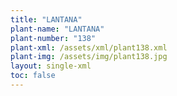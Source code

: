 ```yaml
---
title: "LANTANA"
plant-name: "LANTANA"
plant-number: "138"
plant-xml: /assets/xml/plant138.xml
plant-img: /assets/img/plant138.jpg
layout: single-xml
toc: false
---
```

